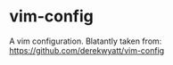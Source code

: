 vim-config
==========

A vim configuration. Blatantly taken from: https://github.com/derekwyatt/vim-config
